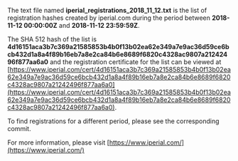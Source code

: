 The text file named **iperial_registrations_2018_11_12.txt** is the list of registration hashes created by iperial.com during the period between **2018-11-12 00:00:00Z** and **2018-11-12 23:59:59Z**.

The SHA 512 hash of the list is **4d16151aca3b7c369a21585853b4b0f13b02ea62e349a7e9ac36d59ce6bcb432d1a8a4f89b16eb7a8e2ca84b6e8689f6820c4328ac9807a21242496f877aa6a0** and the registration certificate for the list can be viewed at [https://www.iperial.com/cert/4d16151aca3b7c369a21585853b4b0f13b02ea62e349a7e9ac36d59ce6bcb432d1a8a4f89b16eb7a8e2ca84b6e8689f6820c4328ac9807a21242496f877aa6a0](https://www.iperial.com/cert/4d16151aca3b7c369a21585853b4b0f13b02ea62e349a7e9ac36d59ce6bcb432d1a8a4f89b16eb7a8e2ca84b6e8689f6820c4328ac9807a21242496f877aa6a0).

To find registrations for a different period, please see the corresponding commit.

For more information, please visit [https://www.iperial.com/](https://www.iperial.com/)
